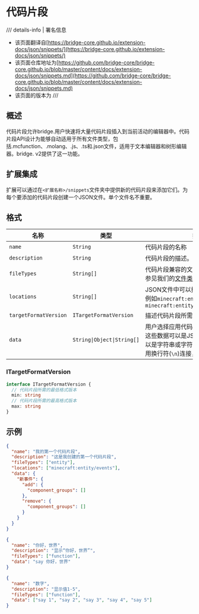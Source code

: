 # 代码片段

/// details-info | 署名信息
- 该页面翻译自[https://bridge-core.github.io/extension-docs/json/snippets/](https://bridge-core.github.io/extension-docs/json/snippets/)
- 该页面仓库地址为[https://github.com/bridge-core/bridge-core.github.io/blob/master/content/docs/extension-docs/json/snippets.md](https://github.com/bridge-core/bridge-core.github.io/blob/master/content/docs/extension-docs/json/snippets.md)
- 该页面的版本为<!-- md:samp bridge-core/bridge-core.github.io@26fe9f8bcdd01f1bc2c37bc3a4fcb3fac3ff85b1 -->
///

## 概述

代码片段允许bridge.用户快速将大量代码片段插入到当前活动的编辑器中。代码片段API设计为能够自动适用于所有文件类型，包括.mcfunction、.molang、.js、.ts和.json文件，适用于文本编辑器和树形编辑器。bridge. v2提供了这一功能。

## 扩展集成

扩展可以通过在`<扩展名称>/snippets`文件夹中提供新的代码片段来添加它们。为每个要添加的代码片段创建一个JSON文件。单个文件名不重要。

## 格式

| 名称                  | 类型                      | 描述                                                                                       |
| --------------------- |-------------------------|------------------------------------------------------------------------------------------|
| `name`                | `String`                | 代码片段的名称                                                                                  |
| `description`         | `String`                | 代码片段的描述。用于补全项目菜单中                                                                        | 
| `fileTypes`           | `String[]`              | 代码片段兼容的文件类型，完整列表请参见我们的[文件类型文档](../other/default-file-types.md)                           |
| `locations`           | `String[]`              | JSON文件中可以插入代码片段的位置，例如`minecraft:entity/components`或`minecraft:entity/component_groups/*` |
| `targetFormatVersion` | `ITargetFormatVersion`  | 描述代码片段所需的格式版本范围                                                                          |
| `data`                | `String\|Object\|String[]` | 用户选择应用代码片段时插入的数据，这些数据可以是JSON文件的对象，也可以是字符串或字符串数组，字符串数组用换行符(`\n`)连接，以插入到文本文件中              |

### ITargetFormatVersion

```typescript
interface ITargetFormatVersion {
  // 代码片段所需的最低格式版本
  min: string
  // 代码片段所需的最高格式版本
  max: string
}
```

## 示例

```json
{
  "name": "我的第一个代码片段",
  "description": "这是我创建的第一个代码片段",
  "fileTypes": ["entity"],
  "locations": ["minecraft:entity/events"],
  "data": {
    "新事件": {
      "add": {
        "component_groups": []
      },
      "remove": {
        "component_groups": []
      }
    }
  }
}
```

```json
{
  "name": "你好，世界",
  "description": "显示“你好，世界”",
  "fileTypes": ["function"],
  "data": "say 你好，世界"
}
```

```json
{
  "name": "数字",
  "description": "显示值1-5",
  "fileTypes": ["function"],
  "data": ["say 1", "say 2", "say 3", "say 4", "say 5"]
}
```